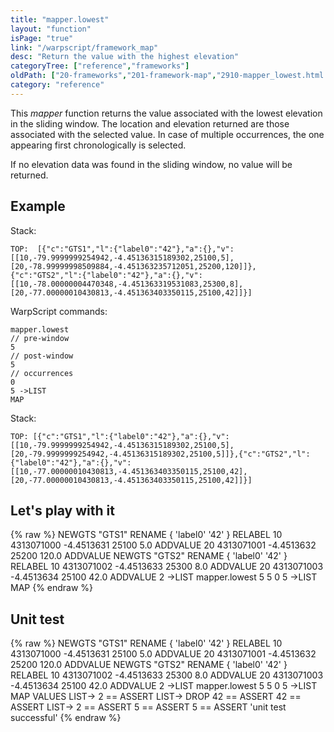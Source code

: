 ```yaml
---
title: "mapper.lowest"
layout: "function"
isPage: "true"
link: "/warpscript/framework_map"
desc: "Return the value with the highest elevation"
categoryTree: ["reference","frameworks"]
oldPath: ["20-frameworks","201-framework-map","2910-mapper_lowest.html.md"]
category: "reference"
---
```

 

This *mapper* function returns the value associated with the lowest elevation in the sliding window. The location and elevation returned are those associated with the selected value. In case of multiple occurrences, the one appearing first chronologically is selected.

If no elevation data was found in the sliding window, no value will be returned.

## Example ##

Stack:

    TOP:  [{"c":"GTS1","l":{"label0":"42"},"a":{},"v":[[10,-79.9999999254942,-4.45136315189302,25100,5],[20,-78.99999998509884,-4.451363235712051,25200,120]]},{"c":"GTS2","l":{"label0":"42"},"a":{},"v":[[10,-78.00000004470348,-4.451363319531083,25300,8],[20,-77.00000010430813,-4.451363403350115,25100,42]]}]

WarpScript commands:

    mapper.lowest
    // pre-window
    5
    // post-window
    5
    // occurrences
    0
    5 ->LIST
    MAP

Stack: 

    TOP: [{"c":"GTS1","l":{"label0":"42"},"a":{},"v":[[10,-79.9999999254942,-4.45136315189302,25100,5],[20,-79.9999999254942,-4.45136315189302,25100,5]]},{"c":"GTS2","l":{"label0":"42"},"a":{},"v":[[10,-77.00000010430813,-4.451363403350115,25100,42],[20,-77.00000010430813,-4.451363403350115,25100,42]]}]

## Let's play with it ##

{% raw %}
<warp10-warpscript-widget>NEWGTS "GTS1" RENAME 
{ 'label0' '42' } RELABEL
10 4313071000 -4.4513631 25100 5.0 ADDVALUE
20 4313071001 -4.4513632 25200 120.0 ADDVALUE 
NEWGTS "GTS2" RENAME 
{ 'label0' '42' } RELABEL
10 4313071002 -4.4513633 25300 8.0 ADDVALUE
20 4313071003 -4.4513634 25100 42.0 ADDVALUE 
2 ->LIST 
mapper.lowest 
5
5
0
5 ->LIST
MAP
</warp10-warpscript-widget>
{% endraw %}    


## Unit test ##

{% raw %}
<warp10-warpscript-widget>NEWGTS "GTS1" RENAME 
{ 'label0' '42' } RELABEL
10 4313071000 -4.4513631 25100 5.0 ADDVALUE
20 4313071001 -4.4513632 25200 120.0 ADDVALUE 
NEWGTS "GTS2" RENAME 
{ 'label0' '42' } RELABEL
10 4313071002 -4.4513633 25300 8.0 ADDVALUE
20 4313071003 -4.4513634 25100 42.0 ADDVALUE 
2 ->LIST 
mapper.lowest 
5
5
0
5 ->LIST
MAP
VALUES LIST->
2 == ASSERT
LIST-> DROP
42 == ASSERT
42 == ASSERT
LIST->
2 == ASSERT
5 == ASSERT
5 == ASSERT
'unit test successful'
</warp10-warpscript-widget>
{% endraw %}